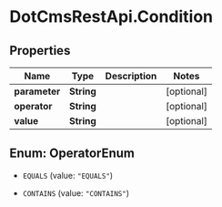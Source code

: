 # DotCmsRestApi.Condition

## Properties

Name | Type | Description | Notes
------------ | ------------- | ------------- | -------------
**parameter** | **String** |  | [optional] 
**operator** | **String** |  | [optional] 
**value** | **String** |  | [optional] 



## Enum: OperatorEnum


* `EQUALS` (value: `"EQUALS"`)

* `CONTAINS` (value: `"CONTAINS"`)




